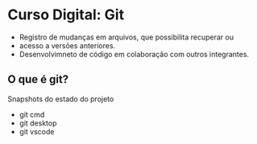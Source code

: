 # Curso Digital: Git
- Registro de mudanças em arquivos, que possibilita recuperar ou
- acesso a versões anteriores.
- Desenvolvimneto de código em colaboração com outros integrantes.

## O que é git?
Snapshots do estado do projeto
- git cmd
- git desktop
- git vscode